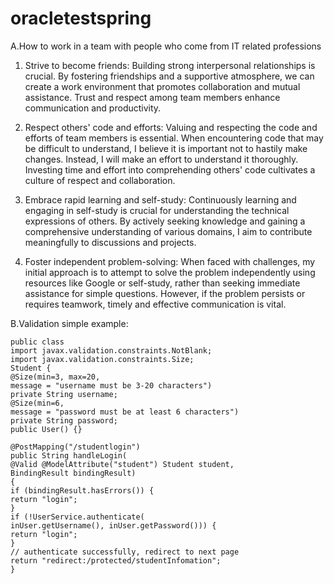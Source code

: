# oracletestspring

A.How to work in a team with people who come from IT related professions

1. Strive to become friends: Building strong interpersonal relationships is crucial. By fostering friendships and a supportive atmosphere, we can create a work environment that promotes collaboration and mutual assistance. Trust and respect among team members enhance communication and productivity.

2. Respect others' code and efforts: Valuing and respecting the code and efforts of team members is essential. When encountering code that may be difficult to understand, I believe it is important not to hastily make changes. Instead, I will make an effort to understand it thoroughly. Investing time and effort into comprehending others' code cultivates a culture of respect and collaboration.

3. Embrace rapid learning and self-study: Continuously learning and engaging in self-study is crucial for understanding the technical expressions of others. By actively seeking knowledge and gaining a comprehensive understanding of various domains, I aim to contribute meaningfully to discussions and projects.

4. Foster independent problem-solving: When faced with challenges, my initial approach is to attempt to solve the problem independently using resources like Google or self-study, rather than seeking immediate assistance for simple questions. However, if the problem persists or requires teamwork, timely and effective communication is vital.


B.Validation simple example:
```
public class
import javax.validation.constraints.NotBlank;
import javax.validation.constraints.Size;
Student {
@Size(min=3, max=20, 
message = "username must be 3-20 characters")
private String username;
@Size(min=6, 
message = "password must be at least 6 characters")
private String password;
public User() {}
```

```
@PostMapping("/studentlogin")
public String handleLogin(
@Valid @ModelAttribute("student") Student student, 
BindingResult bindingResult) 
{
if (bindingResult.hasErrors()) {
return "login";
}
if (!UserService.authenticate(
inUser.getUsername(), inUser.getPassword())) {
return "login";
}
// authenticate successfully, redirect to next page
return "redirect:/protected/studentInfomation";
}
```



